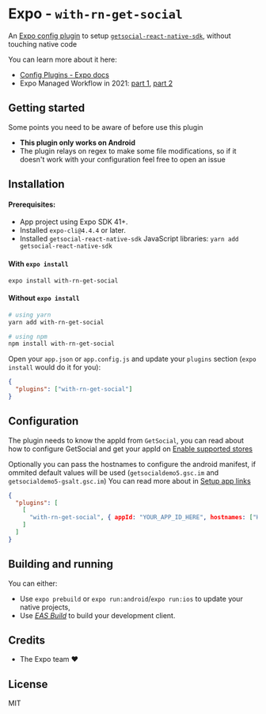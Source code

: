 # Expo - `with-rn-get-social`

An [Expo config plugin](https://docs.expo.io/guides/config-plugins) to setup [`getsocial-react-native-sdk`](https://docs.getsocial.im/guides/getting-started/react-native/), without touching native code


You can learn more about it here:

- [Config Plugins - Expo docs](https://docs.expo.io/guides/config-plugins)
- Expo Managed Workflow in 2021: [part 1](https://blog.expo.io/expo-managed-workflow-in-2021-5b887bbf7dbb), [part 2](https://blog.expo.io/expo-managed-workflow-in-2021-d1c9b68aa10)

## Getting started

Some points you need to be aware of before use this plugin
- **This plugin only works on Android**
- The plugin relays on regex to make some file modifications, so if it doesn't work with your configuration feel free to open an issue

## Installation

#### Prerequisites:

- App project using Expo SDK 41+.
- Installed `expo-cli@4.4.4` or later.
- Installed `getsocial-react-native-sdk` JavaScript libraries: `yarn add getsocial-react-native-sdk`

#### With `expo install`

```
expo install with-rn-get-social
```

#### Without `expo install`

```sh
# using yarn
yarn add with-rn-get-social

# using npm
npm install with-rn-get-social
```

Open your `app.json` or `app.config.js` and update your `plugins` section (`expo install` would do it for you):

```json
{
  "plugins": ["with-rn-get-social"]
}
```

## Configuration

The plugin needs to know the appId from `GetSocial`, you can read about how to configure GetSocial and get your appId on [Enable supported stores](https://docs.getsocial.im/guides/getting-started/react-native/#enable-supported-app-stores-on-the-dashboard)

Optionally you can pass the hostnames to configure the android manifest, if ommited default values will be used (`getsocialdemo5.gsc.im` and `getsocialdemo5-gsalt.gsc.im`) You can read more about in [Setup app links](https://docs.getsocial.im/knowledge-base/manual-integration/android/#setup-app-links-for-android-6)
```json
{
  "plugins": [
    [
      "with-rn-get-social", { appId: "YOUR_APP_ID_HERE", hostnames: ["HOSTNAME_1", "HOSTNAME_2"] }
    ]
  ]
}
```


## Building and running

You can either:

- Use `expo prebuild` or `expo run:android`/`expo run:ios` to update your native projects,
- Use _[EAS Build](https://docs.expo.io/build/introduction/)_ to build your development client.

## Credits

- The Expo team ❤️

## License

MIT